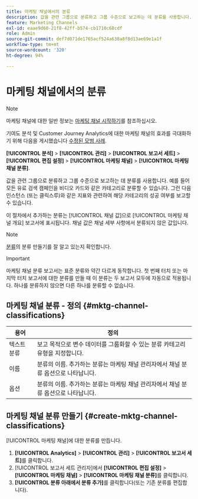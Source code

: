```yaml
---
title: 마케팅 채널에서의 분류
description: 값을 관련 그룹으로 분류하고 그룹 수준으로 보고하는 데 분류를 사용합니다. 예를 들어 모든 유료 검색 캠페인을 비디오 카드와 같은 카테고리로 분류할 수 있습니다. 그런 다음 인스턴스 (또는 클릭스루)와 같은 지표와 관련하여 해당 카테고리의 성공 여부를 보고할 수 있습니다.
feature: Marketing Channels
exl-id: eaae9d60-21f8-42ff-b574-cb1710c68cdf
role: Admin
source-git-commit: def7d071de1765acf524a638a8f8d13ae69e1a1f
workflow-type: tm+mt
source-wordcount: '320'
ht-degree: 94%

---
```


# 마케팅 채널에서의 분류

>[!NOTE]
>
> 마케팅 채널에 대한 일반 정보는 [마케팅 채널 시작하기](/help/components/c-marketing-channels/c-getting-started-mchannel.md)를 참조하십시오.
>
> 기여도 분석 및 Customer Journey Analytics에 대한 마케팅 채널의 효과를 극대화하기 위해 다음을 게시했습니다 [수정된 모범 사례](/help/components/c-marketing-channels/mchannel-best-practices.md).

**[!UICONTROL 분석]** > **[!UICONTROL 관리]** > **[!UICONTROL 보고서 세트]** > **[!UICONTROL 편집 설정]** > **[!UICONTROL 마케팅 채널]** > **[!UICONTROL 마케팅 채널 분류]**.

값을 관련 그룹으로 분류하고 그룹 수준으로 보고하는 데 분류를 사용합니다. 예를 들어 모든 유료 검색 캠페인을 비디오 카드와 같은 카테고리로 분류할 수 있습니다. 그런 다음 인스턴스 (또는 클릭스루)와 같은 지표와 관련하여 해당 카테고리의 성공 여부를 보고할 수 있습니다.

이 절차에서 추가하는 분류는 [!UICONTROL 채널 값]으로 [!UICONTROL 마케팅 채널 개요] 보고서에 표시됩니다. 채널 값은 채널 세부 사항에서 분류되지 않은 값입니다.

>[!NOTE]
>
>[분류](/help/components/classifications/c-classifications.md)의 분류 만들기를 잘 알고 있는지 확인합니다.

>[!IMPORTANT]
>
>마케팅 채널 분류 보고서는 표준 분류와 약간 다르게 동작합니다. 첫 번째 터치 또는 마지막 터치 보고서에 대한 분류를 만들 때 이 분류는 두 보고서 모두에 자동으로 적용됩니다. 하나를 분류하지 않으면 다른 하나를 분류할 수 없습니다.

## 마케팅 채널 분류 - 정의 {#mktg-channel-classifications}

| 용어 | 정의 |
|--- |--- |
| 텍스트 분류 | 보고 목적으로 변수 데이터를 그룹화할 수 있는 분류 카테고리 유형을 지정합니다. |
| 이름 | 분류의 이름. 추가하는 분류는 마케팅 채널 관리자에서 채널 분류 옵션으로 나타납니다. |
| 옵션 | 분류의 이름. 추가하는 분류는 마케팅 채널 관리자에서 채널 분류 옵션으로 나타납니다. |

## 마케팅 채널 분류 만들기 {#create-mktg-channel-classifications}

[!UICONTROL 마케팅 채널]에 대한 분류를 만듭니다.

1. **[!UICONTROL Analytics]** > **[!UICONTROL 관리]** > **[!UICONTROL 보고서 세트]**&#x200B;를 클릭합니다.
1. [!UICONTROL 보고서 세트 관리자]에서 **[!UICONTROL 편집 설정]** > **[!UICONTROL 마케팅 채널]** > **[!UICONTROL 마케팅 채널 분류]**&#x200B;를 클릭합니다.
1. **[!UICONTROL 분류 아래에서 분류 추가]**&#x200B;를 클릭합니다(또는 기존 분류를 편집합니다).
